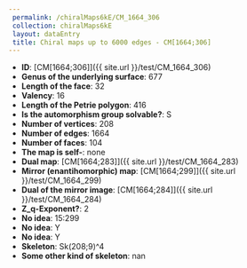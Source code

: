 ```yaml
--- 
 permalink: /chiralMaps6kE/CM_1664_306 
 collection: chiralMaps6kE
 layout: dataEntry
 title: Chiral maps up to 6000 edges - CM[1664;306]
---
```


- **ID**: [CM[1664;306]]({{ site.url }}/test/CM_1664_306)
- **Genus of the underlying surface**: 677
- **Length of the face**: 32
- **Valency**: 16
- **Length of the Petrie polygon**: 416
- **Is the automorphism group solvable?**: S
- **Number of vertices**: 208
- **Number of edges**: 1664
- **Number of faces**: 104
- **The map is self-**: none
- **Dual map**: [CM[1664;283]]({{ site.url }}/test/CM_1664_283)
- **Mirror (enantihomorphic) map**: [CM[1664;299]]({{ site.url }}/test/CM_1664_299)
- **Dual of the mirror image**: [CM[1664;284]]({{ site.url }}/test/CM_1664_284)
- **Z_q-Exponent?**: 2
- **No idea**:  15:299
- **No idea**: Y
- **No idea**: Y
- **Skeleton**: Sk(208;9)^4
- **Some other kind of skeleton**: nan
